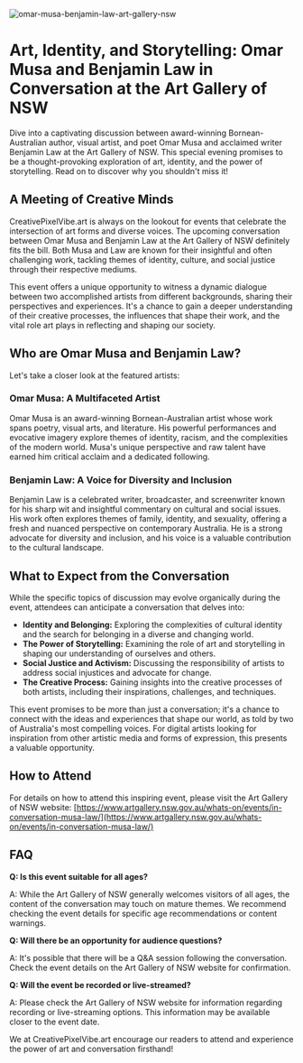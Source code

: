 ![omar-musa-benjamin-law-art-gallery-nsw](https://images.pexels.com/photos/33521158/pexels-photo-33521158.jpeg?auto=compress&cs=tinysrgb&fit=crop&h=627&w=1200)

# Art, Identity, and Storytelling: Omar Musa and Benjamin Law in Conversation at the Art Gallery of NSW

Dive into a captivating discussion between award-winning Bornean-Australian author, visual artist, and poet Omar Musa and acclaimed writer Benjamin Law at the Art Gallery of NSW. This special evening promises to be a thought-provoking exploration of art, identity, and the power of storytelling. Read on to discover why you shouldn't miss it!

## A Meeting of Creative Minds

CreativePixelVibe.art is always on the lookout for events that celebrate the intersection of art forms and diverse voices. The upcoming conversation between Omar Musa and Benjamin Law at the Art Gallery of NSW definitely fits the bill. Both Musa and Law are known for their insightful and often challenging work, tackling themes of identity, culture, and social justice through their respective mediums.

This event offers a unique opportunity to witness a dynamic dialogue between two accomplished artists from different backgrounds, sharing their perspectives and experiences. It's a chance to gain a deeper understanding of their creative processes, the influences that shape their work, and the vital role art plays in reflecting and shaping our society.

## Who are Omar Musa and Benjamin Law?

Let's take a closer look at the featured artists:

### Omar Musa: A Multifaceted Artist

Omar Musa is an award-winning Bornean-Australian artist whose work spans poetry, visual arts, and literature. His powerful performances and evocative imagery explore themes of identity, racism, and the complexities of the modern world. Musa's unique perspective and raw talent have earned him critical acclaim and a dedicated following.

### Benjamin Law: A Voice for Diversity and Inclusion

Benjamin Law is a celebrated writer, broadcaster, and screenwriter known for his sharp wit and insightful commentary on cultural and social issues. His work often explores themes of family, identity, and sexuality, offering a fresh and nuanced perspective on contemporary Australia. He is a strong advocate for diversity and inclusion, and his voice is a valuable contribution to the cultural landscape.

## What to Expect from the Conversation

While the specific topics of discussion may evolve organically during the event, attendees can anticipate a conversation that delves into:

*   **Identity and Belonging:** Exploring the complexities of cultural identity and the search for belonging in a diverse and changing world.
*   **The Power of Storytelling:** Examining the role of art and storytelling in shaping our understanding of ourselves and others.
*   **Social Justice and Activism:** Discussing the responsibility of artists to address social injustices and advocate for change.
*   **The Creative Process:** Gaining insights into the creative processes of both artists, including their inspirations, challenges, and techniques.

This event promises to be more than just a conversation; it's a chance to connect with the ideas and experiences that shape our world, as told by two of Australia's most compelling voices. For digital artists looking for inspiration from other artistic media and forms of expression, this presents a valuable opportunity.

## How to Attend

For details on how to attend this inspiring event, please visit the Art Gallery of NSW website: [https://www.artgallery.nsw.gov.au/whats-on/events/in-conversation-musa-law/](https://www.artgallery.nsw.gov.au/whats-on/events/in-conversation-musa-law/)

## FAQ

**Q: Is this event suitable for all ages?**

A: While the Art Gallery of NSW generally welcomes visitors of all ages, the content of the conversation may touch on mature themes. We recommend checking the event details for specific age recommendations or content warnings.

**Q: Will there be an opportunity for audience questions?**

A: It's possible that there will be a Q&A session following the conversation. Check the event details on the Art Gallery of NSW website for confirmation.

**Q: Will the event be recorded or live-streamed?**

A: Please check the Art Gallery of NSW website for information regarding recording or live-streaming options. This information may be available closer to the event date. 

We at CreativePixelVibe.art encourage our readers to attend and experience the power of art and conversation firsthand!
